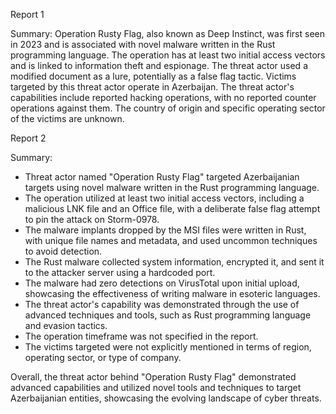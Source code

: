 
Report 1

Summary:
Operation Rusty Flag, also known as Deep Instinct, was first seen in 2023 and is associated with novel malware written in the Rust programming language. The operation has at least two initial access vectors and is linked to information theft and espionage. The threat actor used a modified document as a lure, potentially as a false flag tactic. Victims targeted by this threat actor operate in Azerbaijan. The threat actor's capabilities include reported hacking operations, with no reported counter operations against them. The country of origin and specific operating sector of the victims are unknown.





Report 2

Summary:
- Threat actor named "Operation Rusty Flag" targeted Azerbaijanian targets using novel malware written in the Rust programming language.
- The operation utilized at least two initial access vectors, including a malicious LNK file and an Office file, with a deliberate false flag attempt to pin the attack on Storm-0978.
- The malware implants dropped by the MSI files were written in Rust, with unique file names and metadata, and used uncommon techniques to avoid detection.
- The Rust malware collected system information, encrypted it, and sent it to the attacker server using a hardcoded port.
- The malware had zero detections on VirusTotal upon initial upload, showcasing the effectiveness of writing malware in esoteric languages.
- The threat actor's capability was demonstrated through the use of advanced techniques and tools, such as Rust programming language and evasion tactics.
- The operation timeframe was not specified in the report.
- The victims targeted were not explicitly mentioned in terms of region, operating sector, or type of company.

Overall, the threat actor behind "Operation Rusty Flag" demonstrated advanced capabilities and utilized novel tools and techniques to target Azerbaijanian entities, showcasing the evolving landscape of cyber threats.


